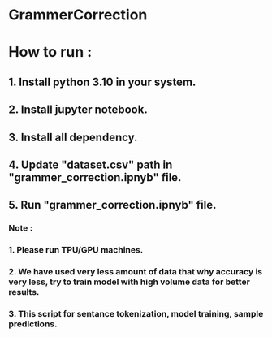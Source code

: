 # GrammerCorrection
# How to run : 
## 1. Install python 3.10 in your system.
## 2. Install jupyter notebook.
## 3. Install all dependency.
## 4. Update "dataset.csv" path in "grammer_correction.ipnyb" file.
## 5. Run "grammer_correction.ipnyb" file.
### Note : 
### 1. Please run TPU/GPU machines. 
### 2. We have used very less amount of data that why accuracy is very less, try to train model with high volume data for better results. 
### 3. This script for sentance tokenization, model training, sample predictions.
